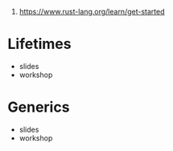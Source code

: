 1. https://www.rust-lang.org/learn/get-started

# Lifetimes
  * slides
  * workshop

# Generics
  * slides
  * workshop
